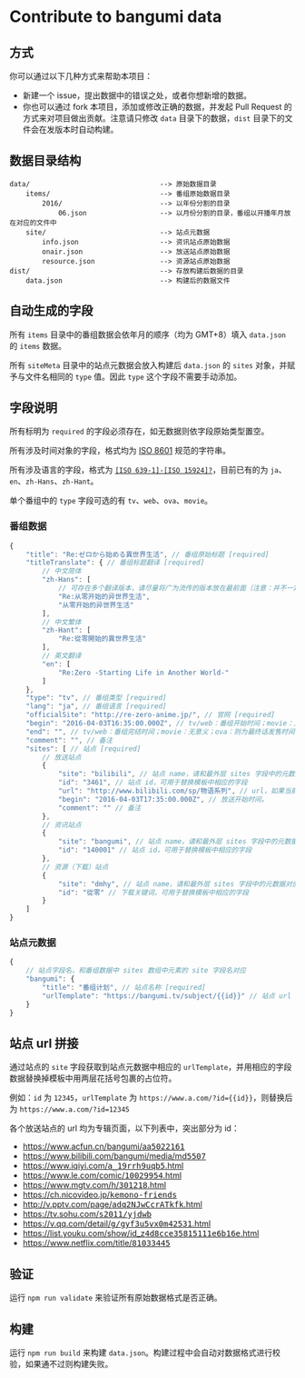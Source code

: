 # Contribute to bangumi data

## 方式

你可以通过以下几种方式来帮助本项目：

* 新建一个 issue，提出数据中的错误之处，或者你想新增的数据。
* 你也可以通过 fork 本项目，添加或修改正确的数据，并发起 Pull Request 的方式来对项目做出贡献。注意请只修改 `data` 目录下的数据，`dist` 目录下的文件会在发版本时自动构建。

## 数据目录结构

```
data/                                --> 原始数据目录
    items/                           --> 番组原始数据目录
        2016/                        --> 以年份分割的目录
            06.json                  --> 以月份分割的目录，番组以开播年月放在对应的文件中
    site/                            --> 站点元数据
        info.json                    --> 资讯站点原始数据
        onair.json                   --> 放送站点原始数据
        resource.json                --> 资源站点原始数据
dist/                                --> 存放构建后数据的目录
    data.json                        --> 构建后的数据文件
```

## 自动生成的字段

所有 `items` 目录中的番组数据会依年月的顺序（均为 GMT+8）填入 `data.json` 的 `items` 数据。

所有 `siteMeta` 目录中的站点元数据会放入构建后 `data.json` 的 `sites` 对象，并赋予与文件名相同的 `type` 值。因此 `type` 这个字段不需要手动添加。

## 字段说明

所有标明为 `required` 的字段必须存在，如无数据则依字段原始类型置空。

所有涉及时间对象的字段，格式均为 [ISO 8601](https://zh.wikipedia.org/zh-hans/ISO_8601) 规范的字符串。

所有涉及语言的字段，格式为 [`[ISO 639-1]-[ISO 15924]?`](https://tools.ietf.org/html/bcp47)，目前已有的为 `ja`、`en`、`zh-Hans`、`zh-Hant`。

单个番组中的 `type` 字段可选的有 `tv`、`web`、`ova`、`movie`。

### 番组数据

```js
{
    "title": "Re:ゼロから始める異世界生活", // 番组原始标题 [required]
    "titleTranslate": { // 番组标题翻译 [required]
        // 中文简体
        "zh-Hans": [
            // 可存在多个翻译版本，请尽量将广为流传的版本放在最前面（注意：并不一定是最正确的）
            "Re:从零开始的异世界生活",
            "从零开始的异世界生活"
        ],
        // 中文繁体
        "zh-Hant": [
            "Re:從零開始的異世界生活"
        ],
        // 英文翻译
        "en": [
            "Re:Zero -Starting Life in Another World-"
        ]
    },
    "type": "tv", // 番组类型 [required]
    "lang": "ja", // 番组语言 [required]
    "officialSite": "http://re-zero-anime.jp/", // 官网 [required]
    "begin": "2016-04-03T16:35:00.000Z", // tv/web：番组开始时间；movie：上映日期；ova：首话发售时间 [required]
    "end": "", // tv/web：番组完结时间；movie：无意义；ova：则为最终话发售时间（未确定则置空） [required]
    "comment": "", // 备注
    "sites": [ // 站点 [required]
        // 放送站点
        {
            "site": "bilibili", // 站点 name，请和最外层 sites 字段中的元数据对应 [required]
            "id": "3461", // 站点 id，可用于替换模板中相应的字段
            "url": "http://www.bilibili.com/sp/物语系列", // url，如果当前url不符合urlTemplate中的规则时使用，优先级高于id
            "begin": "2016-04-03T17:35:00.000Z", // 放送开始时间。
            "comment": "" // 备注
        },
        // 资讯站点
        {
            "site": "bangumi", // 站点 name，请和最外层 sites 字段中的元数据对应 [required]
            "id": "140001" // 站点 id，可用于替换模板中相应的字段
        },
        // 资源（下载）站点
        {
            "site": "dmhy", // 站点 name，请和最外层 sites 字段中的元数据对应 [required]
            "id": "從零" // 下载关键词，可用于替换模板中相应的字段
        }
    ]
}
```

### 站点元数据

```js
{
    // 站点字段名，和番组数据中 sites 数组中元素的 site 字段名对应
    "bangumi": {
        "title": "番组计划", // 站点名称 [required]
        "urlTemplate": "https://bangumi.tv/subject/{{id}}" // 站点 url 模板 [required]
    }
}
```

## 站点 url 拼接

通过站点的 `site` 字段获取到站点元数据中相应的 `urlTemplate`，并用相应的字段数据替换掉模板中用两层花括号包裹的占位符。

例如：`id` 为 `12345`，`urlTemplate` 为 `https://www.a.com/?id={{id}}`，则替换后为 `https://www.a.com/?id=12345`

各个放送站点的 url 均为专辑页面，以下列表中，突出部分为 id：

* [https://www.acfun.cn/bangumi/aa<kbd>5022161</kbd>](https://www.acfun.cn/bangumi/aa5022161)
* [https://www.bilibili.com/bangumi/media/md<kbd>5507</kbd>](https://www.bilibili.com/bangumi/media/md5507)
* [https://www.iqiyi.com/<kbd>a_19rrh9uqb5</kbd>.html](https://www.iqiyi.com/a_19rrh9uqb5.html)
* [https://www.le.com/comic/<kbd>10029954</kbd>.html](https://www.le.com/comic/10029954.html)
* [https://www.mgtv.com/h/<kbd>301218</kbd>.html](https://www.mgtv.com/h/301218.html)
* [https://ch.nicovideo.jp/<kbd>kemono-friends</kbd>](https://ch.nicovideo.jp/kemono-friends)
* [http://v.pptv.com/page/<kbd>adq2NJwCcrATkfk</kbd>.html](http://v.pptv.com/page/adq2NJwCcrATkfk.html)
* [https://tv.sohu.com/<kbd>s2011/yjdwb</kbd>](https://tv.sohu.com/s2011/yjdwb/)
* [https://v.qq.com/detail/<kbd>g/gyf3u5vx0m42531</kbd>.html](https://v.qq.com/detail/g/gyf3u5vx0m42531.html)
* [https://list.youku.com/show/id_z<kbd>4d8cce35815111e6b16e</kbd>.html](https://list.youku.com/show/id_z4d8cce35815111e6b16</kbd>.html)
* [https://www.netflix.com/title/<kbd>81033445</kbd>](https://www.netflix.com/title/81033445)

## 验证

运行 `npm run validate` 来验证所有原始数据格式是否正确。

## 构建

运行 `npm run build` 来构建 `data.json`。构建过程中会自动对数据格式进行校验，如果通不过则构建失败。
